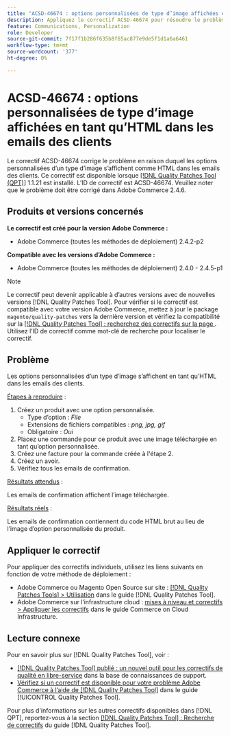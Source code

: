 ```yaml
---
title: "ACSD-46674 : options personnalisées de type d’image affichées en tant qu’HTML dans les emails des clients"
description: Appliquez le correctif ACSD-46674 pour résoudre le problème Adobe Commerce en raison duquel les options personnalisées de type d’image s’affichaient comme HTML dans les emails des clients.
feature: Communications, Personalization
role: Developer
source-git-commit: 7f17f1b286f635b8f65ac877e9de5f1d1a6a6461
workflow-type: tm+mt
source-wordcount: '377'
ht-degree: 0%

---
```


# ACSD-46674 : options personnalisées de type d’image affichées en tant qu’HTML dans les emails des clients

Le correctif ACSD-46674 corrige le problème en raison duquel les options personnalisées d’un type d’image s’affichent comme HTML dans les emails des clients. Ce correctif est disponible lorsque [[!DNL Quality Patches Tool (QPT)]](https://experienceleague.adobe.com/en/docs/commerce-knowledge-base/kb/announcements/commerce-announcements/magento-quality-patches-released-new-tool-to-self-serve-quality-patches) 1.1.21 est installé. L’ID de correctif est ACSD-46674. Veuillez noter que le problème doit être corrigé dans Adobe Commerce 2.4.6.

## Produits et versions concernés

**Le correctif est créé pour la version Adobe Commerce :**

* Adobe Commerce (toutes les méthodes de déploiement) 2.4.2-p2

**Compatible avec les versions d’Adobe Commerce :**

* Adobe Commerce (toutes les méthodes de déploiement) 2.4.0 - 2.4.5-p1

>[!NOTE]
>
>Le correctif peut devenir applicable à d’autres versions avec de nouvelles versions [!DNL Quality Patches Tool]. Pour vérifier si le correctif est compatible avec votre version Adobe Commerce, mettez à jour le package `magento/quality-patches` vers la dernière version et vérifiez la compatibilité sur la [[!DNL Quality Patches Tool] : recherchez des correctifs sur la page ](https://experienceleague.adobe.com/tools/commerce-quality-patches/index.html). Utilisez l’ID de correctif comme mot-clé de recherche pour localiser le correctif.

## Problème

Les options personnalisées d’un type d’image s’affichent en tant qu’HTML dans les emails des clients.

<u>Étapes à reproduire</u> :

1. Créez un produit avec une option personnalisée.
   * Type d’option : *File*
   * Extensions de fichiers compatibles : *png, jpg, gif*
   * Obligatoire : *Oui*
1. Placez une commande pour ce produit avec une image téléchargée en tant qu’option personnalisée.
1. Créez une facture pour la commande créée à l&#39;étape 2.
1. Créez un avoir.
1. Vérifiez tous les emails de confirmation.

<u>Résultats attendus</u> :

Les emails de confirmation affichent l’image téléchargée.

<u>Résultats réels</u> :

Les emails de confirmation contiennent du code HTML brut au lieu de l’image d’option personnalisée du produit.

## Appliquer le correctif

Pour appliquer des correctifs individuels, utilisez les liens suivants en fonction de votre méthode de déploiement :

* Adobe Commerce ou Magento Open Source sur site : [[!DNL Quality Patches Tools] > Utilisation](https://experienceleague.adobe.com/docs/commerce-operations/tools/quality-patches-tool/usage.html) dans le guide [!DNL Quality Patches Tool].
* Adobe Commerce sur l’infrastructure cloud : [mises à niveau et correctifs > Appliquer les correctifs](https://experienceleague.adobe.com/docs/commerce-cloud-service/user-guide/develop/upgrade/apply-patches.html) dans le guide Commerce on Cloud Infrastructure.

## Lecture connexe

Pour en savoir plus sur [!DNL Quality Patches Tool], voir :

* [[!DNL Quality Patches Tool] publié : un nouvel outil pour les correctifs de qualité en libre-service](https://experienceleague.adobe.com/en/docs/commerce-knowledge-base/kb/announcements/commerce-announcements/magento-quality-patches-released-new-tool-to-self-serve-quality-patches) dans la base de connaissances de support.
* [Vérifiez si un correctif est disponible pour votre problème Adobe Commerce à l’aide de  [!DNL Quality Patches Tool]](/help/tools/quality-patches-tool/patches-available-in-qpt/check-patch-for-magento-issue-with-magento-quality-patches.md) dans le guide [!UICONTROL Quality Patches Tool].


Pour plus d&#39;informations sur les autres correctifs disponibles dans [!DNL QPT], reportez-vous à la section [[!DNL Quality Patches Tool] : Recherche de correctifs](https://experienceleague.adobe.com/tools/commerce-quality-patches/index.html) du guide [!DNL Quality Patches Tool].
